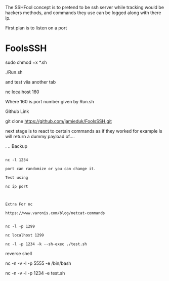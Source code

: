 The SSHFool concept is to pretend to be ssh server while tracking would be hackers methods,
and commands they use can be logged along with there ip.

First plan is to listen on a port

# FoolsSSH

sudo chmod +x *.sh

./Run.sh

and test viia another tab

 nc localhost 160

Where 160 is port number given by Run.sh


Github Link

git clone https://github.com/jamieduk/FoolsSSH.git



next stage is to react to certain commands as if they worked for example ls will return a dummy payload of....

.  ..  Backup



~~~~~~~~~~~~~~~~~~~~~~~~

nc -l 1234

port can randomize or you can change it.

Test using 

nc ip port



Extra For nc

https://www.varonis.com/blog/netcat-commands


nc -l -p 1299

nc localhost 1299

nc -l -p 1234 -k --sh-exec ./test.sh

~~~~~~~~~~~~~~~~~~~~~~~~~~~~~~~~~~~~~~~~~~~~~~~~~~~~~~~~~

reverse shell

nc -n -v -l -p 5555 -e /bin/bash

nc -n -v -l -p 1234 -e test.sh





